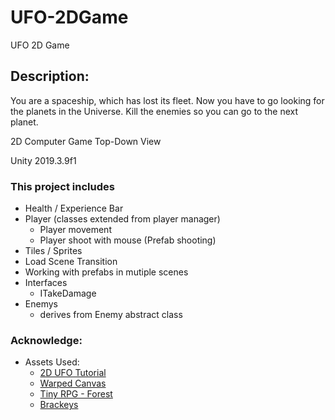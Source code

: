 # UFO-2DGame
UFO 2D Game

## Description:
You are a spaceship, which has lost its fleet. Now you have to go looking for the planets in the Universe. 
Kill the enemies so you can go to the next planet.

2D Computer Game
Top-Down View 

Unity 2019.3.9f1

### This project includes
* Health / Experience Bar
* Player (classes extended from player manager)
	* Player movement
	* Player shoot with mouse (Prefab shooting)
* Tiles / Sprites
* Load Scene Transition
* Working with prefabs in mutiple scenes
* Interfaces
	* ITakeDamage
* Enemys
	* derives from Enemy abstract class

### Acknowledge:

* Assets Used:
	* [2D UFO Tutorial](https://assetstore.unity.com/packages/essentials/tutorial-projects/2d-ufo-tutorial-52143)
	* [Warped Canvas](https://assetstore.unity.com/packages/2d/characters/warped-caves-103250)
	* [Tiny  RPG - Forest](https://assetstore.unity.com/packages/2d/characters/tiny-rpg-forest-114685)
	* [Brackeys](https://www.youtube.com/channel/UCYbK_tjZ2OrIZFBvU6CCMiA)
